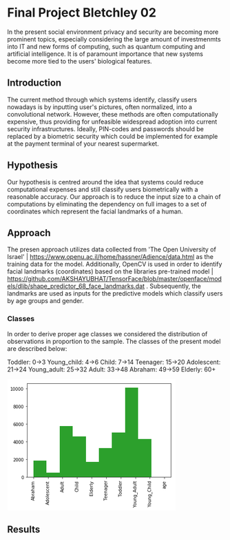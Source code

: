 # Final Project Bletchley 02
In the present social environment privacy and security are becoming more prominent topics, especially considering the large amount of investmenmts into IT and new forms of computing, such as quantum computing and artificial intelligence. It is of paramount importance that new systems become more tied to the users' biological features.

## Introduction
The current method through which systems identify, classify users nowadays is by inputting user's pictures, often normalized, into a convolutional network. However, these methods are often computationally expensive, thus providing for unfeasible widespread adoption into current security infrastructures. Ideally, PIN-codes and passwords should be replaced by a biometric security which could be implemented for example at the payment terminal of your nearest supermarket.

## Hypothesis
Our hypothesis is centred around the idea that systems could reduce computational expenses and still classify users biometrically with a reasonable accuracy. Our approach is to reduce the input size to a chain of computations by eliminating the dependency on full images to a set of coordinates which represent the facial landmarks of a human. 

## Approach
The presen approach utilizes data collected from 'The Open University of Israel' | https://www.openu.ac.il/home/hassner/Adience/data.html as the training data for the model. Additionally, OpenCV is used in order to identify facial landmarks (coordinates) based on the libraries pre-trained model | https://github.com/AKSHAYUBHAT/TensorFace/blob/master/openface/models/dlib/shape_predictor_68_face_landmarks.dat . Subsequently, the landmarks are used as inputs for the predictive models which classify users by age groups and gender.

### Classes
In order to derive proper age classes we considered the distribution of observations in proportion to the sample. The classes of the present model are described below:

Toddler:      0->3
Young_child:  4->6
Child:        7->14
Teenager:     15->20
Adolescent:   21->24
Young_adult:  25->32
Adult:        33->48 
Abraham:      49->59
Elderly:      60+

![Alt text](AgeDistribution.png?raw=true "Age Distribution")

## Results

